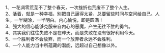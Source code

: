 1、一花凋零荒芜不了整个春天，一次挫折也荒废不了整个人生。</br>
2、活着，就是一种幸福，别把自己逼得太紧，总要留些时间与空间给自己。人生，一半糊涂，一半明白。内心愉悦，即是圆满！</br>
3、强大的信心能够克服来自内心的恶魔，产生无往不胜的勇气。</br>
4、其实我们往往失败不是在昨天，而是失败在没有很好利用今天。</br>
5、一个胜利者不会放弃，而一个放弃者永远不会胜利。</br>
6、一个人能力当中所蕴藏的潜能，远超过自己想像以外。</br>
